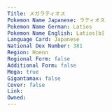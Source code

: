 ```yaml
---
﻿Title: メガラティオス
Pokemon Name Japanese: ラティオス
Pokemon Name German: Latios
Pokemon Name English: Latios[b]
Language Card: Japanese
National Dex Number: 381
Region: Hoenn
Regional Form: false
Additional Form: false
Mega: true
Gigantamax: false
Cover: false
Link: 
Owned: 
---
```

